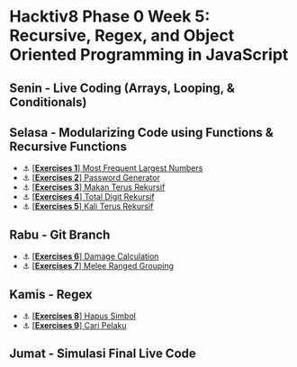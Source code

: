 # Hacktiv8 Phase 0 Week 5: Recursive, Regex, and Object Oriented Programming in JavaScript

## Senin - Live Coding (Arrays, Looping, & Conditionals)

## Selasa - Modularizing Code using Functions & Recursive Functions

- :anchor: [[**Exercises 1**] Most Frequent Largest Numbers](https://github.com/arnoldtherigan15/h8-p0-w5/blob/master/excercise-13.js)
- :anchor: [[**Exercises 2**] Password Generator](https://github.com/arnoldtherigan15/h8-p0-w5/blob/master/excercise-14.js)
- :anchor: [[**Exercises 3**] Makan Terus Rekursif](https://github.com/arnoldtherigan15/h8-p0-w5/blob/master/excercise-15.js)
- :anchor: [[**Exercises 4**] Total Digit Rekursif](https://github.com/arnoldtherigan15/h8-p0-w5/blob/master/excercise-16.js)
- :anchor: [[**Exercises 5**] Kali Terus Rekursif](https://github.com/arnoldtherigan15/h8-p0-w5/blob/master/excercise-17.js)


## Rabu - Git Branch

- :anchor: [[**Exercises 6**] Damage Calculation](https://github.com/arnoldtherigan15/h8-p0-w5/blob/master/excercise-5.js)
- :anchor: [[**Exercises 7**] Melee Ranged Grouping](https://github.com/arnoldtherigan15/h8-p0-w5/blob/master/excercise-6.js)


## Kamis - Regex

- :anchor:
[[**Exercises 8**] Hapus Simbol](https://github.com/arnoldtherigan15/h8-p0-w5/blob/master/excercise-7.js)
- :anchor:
[[**Exercises 9**] Cari Pelaku](https://github.com/arnoldtherigan15/h8-p0-w5/blob/master/excercise-8.js)

## Jumat - Simulasi Final Live Code
